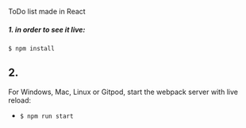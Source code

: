 ToDo list made in React 

##### 1. in order to see it live:
```
$ npm install
```

## 2. 

For Windows, Mac, Linux or Gitpod, start the webpack server with live reload:
- `$ npm run start`

